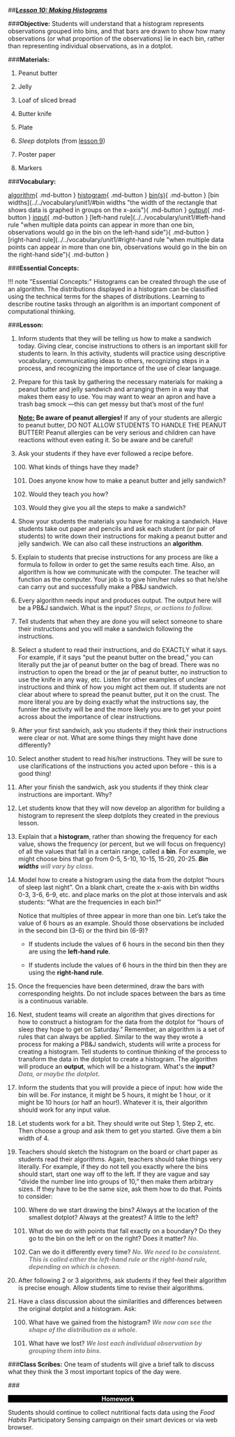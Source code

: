 ##***<u>Lesson 10: Making Histograms</u>***

###**Objective:**
Students will understand that a histogram represents observations grouped into bins, and that bars are
drawn to show how many observations (or what proportion of the observations) lie in each bin, rather than
representing individual observations, as in a dotplot.

###**Materials:**
1. Peanut butter

2. Jelly

3. Loaf of sliced bread

4. Butter knife

5. Plate

6. *Sleep* dotplots (from [lesson 9](lesson9.md))

7. Poster paper

8. Markers

###**Vocabulary:**

[algorithm](../../vocabulary/unit1/#algorithm "a process or set of rules for solving a mathematical problem"){ .md-button }
[histogram](../../vocabulary/unit1/#histogram "an approximate representation of the distribution of numerical data"){ .md-button }
[bin(s)](../../vocabulary/unit1/#bin(s) "a bar whose height corresponds to how many data points are in that bin"){ .md-button }
[bin widths](../../vocabulary/unit1/#bin widths "the width of the rectangle that shows data is graphed in groups on the x-axis"){ .md-button }
[output](../../vocabulary/unit1/#output "the value(s) that are produced by an algorithm"){ .md-button }
[input](../../vocabulary/unit1/#input "the value you place into the algorithm"){ .md-button }
[left-hand rule](../../vocabulary/unit1/#left-hand rule "when multiple data points can appear in more than one bin, observations would go in the bin on the left-hand side"){ .md-button }
[right-hand rule](../../vocabulary/unit1/#right-hand rule "when multiple data points can appear in more than one bin, observations would go in the bin on the right-hand side"){ .md-button }

###**Essential Concepts:**

!!! note "Essential Concepts:"
    Histograms can be created through the use of an algorithm. The distributions
    displayed in a histogram can be classified using the technical terms for the shapes of distributions.
    Learning to describe routine tasks through an algorithm is an important component of computational
    thinking.

###**Lesson:**

1. Inform students that they will be telling us how to make a sandwich today. Giving clear, concise
instructions to others is an important skill for students to learn. In this activity, students will
practice using descriptive vocabulary, communicating ideas to others, recognizing steps in a
process, and recognizing the importance of the use of clear language.

2. Prepare for this task by gathering the necessary materials for making a peanut butter and jelly
sandwich and arranging them in a way that makes them easy to use. You may want to wear an
apron and have a trash bag smock —this can get messy but that’s most of the fun!

    **<u>Note:</u> Be aware of peanut allergies!** If any of your students are allergic to peanut butter, DO
    NOT ALLOW STUDENTS TO HANDLE THE PEANUT BUTTER! Peanut allergies can be very
    serious and children can have reactions without even eating it. So be aware and be careful!

3. Ask your students if they have ever followed a recipe before.

    100. What kinds of things have they made?

    100. Does anyone know how to make a peanut butter and jelly sandwich?

    100. Would they teach you how?

    100. Would they give you all the steps to make a sandwich?

4. Show your students the materials you have for making a sandwich. Have students take out paper
and pencils and ask each student (or pair of students) to write down their instructions for making
a peanut butter and jelly sandwich. We can also call these instructions an **algorithm**.

5. Explain to students that precise instructions for any process are like a formula to follow in order to
get the same results each time. Also, an algorithm is how we communicate with the computer.
The teacher will function as the computer. Your job is to give him/her rules so that he/she can
carry out and successfully make a PB&J sandwich.

6. Every algorithm needs input and produces output. The output here will be a PB&J sandwich.
What is the input? <span style="color:grey">***Steps, or actions to follow.***</span>

7. Tell students that when they are done you will select someone to share their instructions and you
will make a sandwich following the instructions.

8. Select a student to read their instructions, and do EXACTLY what it says. For example, if it says
“put the peanut butter on the bread,” you can literally put the jar of peanut butter on the bag of
bread. There was no instruction to open the bread or the jar of peanut butter, no instruction to use
the knife in any way, etc. Listen for other examples of unclear instructions and think of how you
might act them out. If students are not clear about where to spread the peanut butter, put it on the
crust. The more literal you are by doing exactly what the instructions say, the funnier the activity
will be and the more likely you are to get your point across about the importance of clear
instructions.

9. After your first sandwich, ask you students if they think their instructions were clear or not. What
are some things they might have done differently?

10. Select another student to read his/her instructions. They will be sure to use clarifications of the
instructions you acted upon before - this is a good thing!

11. After your finish the sandwich, ask you students if they think clear instructions are important.
Why?

12. Let students know that they will now develop an algorithm for building a histogram to represent
the sleep dotplots they created in the previous lesson.

13. Explain that a **histogram**, rather than showing the frequency for each value, shows the frequency
(or percent, but we will focus on frequency) of all the values that fall in a certain range, called a
**bin**. For example, we might choose bins that go from 0-5, 5-10, 10-15, 15-20, 20-25. ***Bin widths***
<span style="color:grey">***will vary by class.***</span>

14. Model how to create a histogram using the data from the dotplot “hours of sleep last night”. On a
blank chart, create the x-axis with bin widths 0-3, 3-6, 6-9, etc. and place marks on the plot at
those intervals and ask students: “What are the frequencies in each bin?”

    Notice that multiples of three appear in more than one bin. Let’s take the value of 6 hours as an
    example. Should those observations be included in the second bin (3-6) or the third bin (6-9)?

    * If students include the values of 6 hours in the second bin then they are using the
        **left-hand rule**.

    * If students include the values of 6 hours in the third bin then they are using the
        **right-hand rule**.

15. Once the frequencies have been determined, draw the bars with corresponding heights. Do not
include spaces between the bars as time is a continuous variable.

16. Next, student teams will create an algorithm that gives directions for how to construct a histogram
for the data from the dotplot for “hours of sleep they hope to get on Saturday.” Remember, an
algorithm is a set of rules that can always be applied. Similar to the way they wrote a process for
making a PB&J sandwich, students will write a process for creating a histogram. Tell students to
continue thinking of the process to transform the data in the dotplot to create a histogram. The
algorithm will produce an **output**, which will be a histogram. What's the **input**? <span style="color:grey">***Data, or maybe
the dotplot.***</span>

17. Inform the students that you will provide a piece of input: how wide the bin will be. For instance, it
might be 5 hours, it might be 1 hour, or it might be 10 hours (or half an hour!). Whatever it is, their
algorithm should work for any input value.

18. Let students work for a bit. They should write out Step 1, Step 2, etc. Then choose a group and
ask them to get you started. Give them a bin width of 4.

19. Teachers should sketch the histogram on the board or chart paper as students read their
algorithms. Again, teachers should take things very literally. For example, if they do not tell you
exactly where the bins should start, start one way off to the left. If they are vague and say "divide
the number line into groups of 10,” then make them arbitrary sizes. If they have to be the same
size, ask them how to do that. Points to consider:

    100. Where do we start drawing the bins? Always at the location of the smallest dotplot?
    Always at the greatest? A little to the left?

    100. What do we do with points that fall exactly on a boundary? Do they go to the bin on the
    left or on the right? Does it matter? <span style="color:grey">***No.***</span>

    100. Can we do it differently every time? <span style="color:grey">***No. We need to be consistent. This is called
    either the left-hand rule or the right-hand rule, depending on which is chosen.***</span>

20. After following 2 or 3 algorithms, ask students if they feel their algorithm is precise enough. Allow
students time to revise their algorithms.

21. Have a class discussion about the similarities and differences between the original dotplot and a
histogram. Ask:

    100. What have we gained from the histogram? <span style="color:grey">***We now can see the shape of the
    distribution as a whole.***</span>

    100. What have we lost? <span style="color:grey">***We lost each individual observation by grouping them into bins.***</span>

###**Class Scribes:**
One team of students will give a brief talk to discuss what they think the 3 most important topics
of the day were.

###<p style="background: black; color: white; text-align: center;">**Homework**</p>
Students should continue to collect nutritional facts data using the *Food Habits* Participatory Sensing
campaign on their smart devices or via web browser.